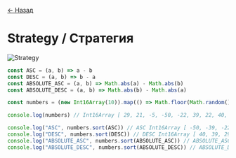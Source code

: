 [← Назад](/README.md "Вернуться на главную страницу")

# Strategy / Стратегия

![Strategy](https://hsto.org/getpro/habr/post_images/8d8/303/cdb/8d8303cdbc70de33f376454c2eb6934a.jpg)

```javascript
const ASC = (a, b) => a - b
const DESC = (a, b) => b - a
const ABSOLUTE_ASC = (a, b) => Math.abs(a) - Math.abs(b)
const ABSOLUTE_DESC = (a, b) => Math.abs(b) - Math.abs(a)

const numbers = (new Int16Array(10)).map(() => Math.floor(Math.random() * 100) - 50)

console.log(numbers) // Int16Array [ 29, 21, -5, -50, -22, 39, 22, 40, -39, 17 ]

console.log("ASC", numbers.sort(ASC)) // ASC Int16Array [ -50, -39, -22, -5, 17, 21, 22, 29, 39, 40 ]
console.log("DESC", numbers.sort(DESC)) // DESC Int16Array [ 40, 39, 29, 22, 21, 17, -5, -22, -39, -50 ]
console.log("ABSOLUTE_ASC", numbers.sort(ABSOLUTE_ASC)) // ABSOLUTE_ASC Int16Array [ -5, 17, 21, 22, -22, 29, 39, -39, 40, -50 ]
console.log("ABSOLUTE_DESC", numbers.sort(ABSOLUTE_DESC)) // ABSOLUTE_DESC Int16Array [ -50, 40, 39, -39, 29, 22, -22, 21, 17, -5 ]
```